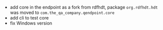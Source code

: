 - add core in the endpoint as a fork from rdfhdt, package `org.rdfhdt.hdt` was moved to `com.the_qa_company.qendpoint.core`
- add cli to test core
- fix Windows version
